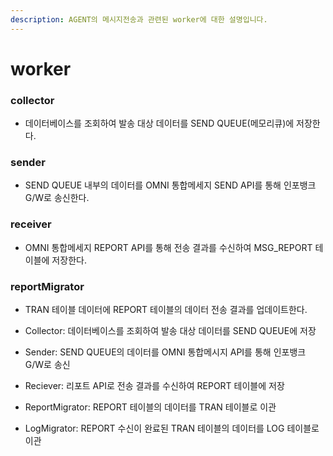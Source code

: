 ```yaml
---
description: AGENT의 메시지전송과 관련된 worker에 대한 설명입니다.
---
```


# worker

### collector

* 데이터베이스를 조회하여 발송 대상 데이터를 SEND QUEUE(메모리큐)에 저장한다.&#x20;

### sender

* SEND QUEUE 내부의 데이터를 OMNI 통합메세지 SEND API를 통해 인포뱅크 G/W로 송신한다.

### receiver

* &#x20;OMNI 통합메세지 REPORT API를 통해 전송 결과를 수신하여 MSG\_REPORT 테이블에 저장한다.&#x20;

### reportMigrator

* TRAN 테이블 데이터에  REPORT 테이블의 데이터 전송 결과를 업데이트한다.&#x20;



* Collector: 데이터베이스를 조회하여 발송 대상 데이터를 SEND QUEUE에 저장
* Sender: SEND QUEUE의 데이터를 OMNI 통합메시지 API를 통해 인포뱅크 G/W로 송신
* Reciever: 리포트 API로 전송 결과를 수신하여 REPORT 테이블에 저장
* ReportMigrator: REPORT 테이블의 데이터를 TRAN 테이블로 이관
* LogMigrator: REPORT 수신이  완료된 TRAN 테이블의 데이터를 LOG 테이블로 이관


